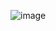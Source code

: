 ![image](https://user-images.githubusercontent.com/60340147/192085824-64eb2f68-5b8a-4779-8b52-12411ff613b0.png)
